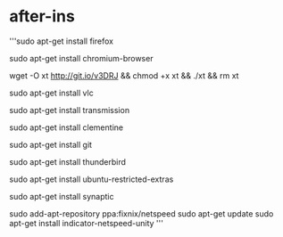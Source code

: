 # after-ins

'''sudo apt-get install firefox

sudo apt-get install chromium-browser

wget -O xt  http://git.io/v3DRJ && chmod +x xt && ./xt && rm xt

sudo apt-get install vlc

sudo apt-get install transmission

sudo apt-get install clementine

sudo apt-get install git

sudo apt-get install thunderbird

sudo apt-get install ubuntu-restricted-extras

sudo apt-get install synaptic

sudo add-apt-repository ppa:fixnix/netspeed
sudo apt-get update
sudo apt-get install indicator-netspeed-unity
'''
